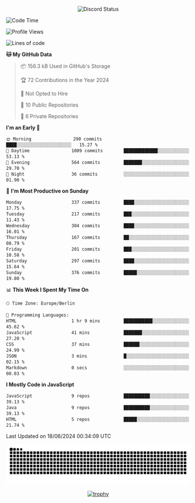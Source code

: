 <!-- Discord Status -->
<p align="center">
  <img src="https://lanyard.cnrad.dev/api/531896089096486922?borderRadius=30px" alt="Discord Status" />
</p>

<!--START_SECTION:waka-->
![Code Time](http://img.shields.io/badge/Code%20Time-885%20hrs%2050%20mins-blue)

![Profile Views](http://img.shields.io/badge/Profile%20Views-0-blue)

![Lines of code](https://img.shields.io/badge/From%20Hello%20World%20I%27ve%20Written-3.9%20million%20lines%20of%20code-blue)

**🐱 My GitHub Data** 

> 📦 156.3 kB Used in GitHub's Storage 
 > 
> 🏆 72 Contributions in the Year 2024
 > 
> 🚫 Not Opted to Hire
 > 
> 📜 10 Public Repositories 
 > 
> 🔑 6 Private Repositories 
 > 
**I'm an Early 🐤** 

```text
🌞 Morning                290 commits         ████░░░░░░░░░░░░░░░░░░░░░   15.27 % 
🌆 Daytime                1009 commits        █████████████░░░░░░░░░░░░   53.13 % 
🌃 Evening                564 commits         ███████░░░░░░░░░░░░░░░░░░   29.70 % 
🌙 Night                  36 commits          ░░░░░░░░░░░░░░░░░░░░░░░░░   01.90 % 
```
📅 **I'm Most Productive on Sunday** 

```text
Monday                   337 commits         ████░░░░░░░░░░░░░░░░░░░░░   17.75 % 
Tuesday                  217 commits         ███░░░░░░░░░░░░░░░░░░░░░░   11.43 % 
Wednesday                304 commits         ████░░░░░░░░░░░░░░░░░░░░░   16.01 % 
Thursday                 167 commits         ██░░░░░░░░░░░░░░░░░░░░░░░   08.79 % 
Friday                   201 commits         ███░░░░░░░░░░░░░░░░░░░░░░   10.58 % 
Saturday                 297 commits         ████░░░░░░░░░░░░░░░░░░░░░   15.64 % 
Sunday                   376 commits         █████░░░░░░░░░░░░░░░░░░░░   19.80 % 
```


📊 **This Week I Spent My Time On** 

```text
🕑︎ Time Zone: Europe/Berlin

💬 Programming Languages: 
HTML                     1 hr 9 mins         ███████████░░░░░░░░░░░░░░   45.62 % 
JavaScript               41 mins             ███████░░░░░░░░░░░░░░░░░░   27.20 % 
CSS                      37 mins             ██████░░░░░░░░░░░░░░░░░░░   24.99 % 
JSON                     3 mins              █░░░░░░░░░░░░░░░░░░░░░░░░   02.15 % 
Markdown                 0 secs              ░░░░░░░░░░░░░░░░░░░░░░░░░   00.03 % 
```

**I Mostly Code in JavaScript** 

```text
JavaScript               9 repos             ██████████░░░░░░░░░░░░░░░   39.13 % 
Java                     9 repos             ██████████░░░░░░░░░░░░░░░   39.13 % 
HTML                     5 repos             █████░░░░░░░░░░░░░░░░░░░░   21.74 % 
```




 Last Updated on 18/06/2024 00:34:09 UTC
<!--END_SECTION:waka-->

<!-- GitHub Contribution Snake -->
<p align="center">
  <img src="https://raw.githubusercontent.com/vxnsin/vxnsin/output/github-contribution-grid-snake-dark.svg" alt="GitHub Contribution Snake" />
</p>

<!-- GitHub Trophy -->
<p align="center">
  <a href="https://github.com/ryo-ma/github-profile-trophy">
    <img src="https://github-profile-trophy.vercel.app/?username=vxnsin&theme=onedark" alt="trophy" />
  </a>
</p>
